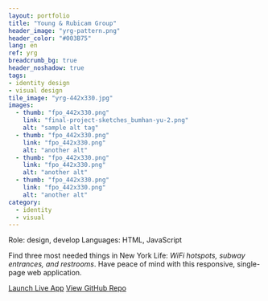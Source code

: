 ```yaml
---
layout: portfolio
title: "Young & Rubicam Group"
header_image: "yrg-pattern.png"
header_color: "#003B75"
lang: en
ref: yrg
breadcrumb_bg: true
header_noshadow: true
tags:
- identity design
- visual design
tile_image: "yrg-442x330.jpg"
images:
  - thumb: "fpo_442x330.png"
    link: "final-project-sketches_bumhan-yu-2.png"
    alt: "sample alt tag"
  - thumb: "fpo_442x330.png"
    link: "fpo_442x330.png"
    alt: "another alt"
  - thumb: "fpo_442x330.png"
    link: "fpo_442x330.png"
    alt: "another alt"
  - thumb: "fpo_442x330.png"
    link: "fpo_442x330.png"
    alt: "another alt"
category:
  - identity
  - visual
---
```

<div class="project-info">
  <span>Role:</span> design, develop
  <span>Languages:</span> HTML, JavaScript
</div>

  Find three most needed things in New York Life: <em>WiFi hotspots, subway entrances, and restrooms</em>. Have peace of mind with this responsive, single-page web application.

<div class="buttons">
  <span class="unselectable">
  <a href="https://baadaa.github.io/nyc-life-list/" title="Launch live app" target="_blank">Launch Live App</a></span>
  <span class="unselectable"><a href="https://github.com/baadaa/NYC-Life-List" title="GitHub repo" target="_blank">View GitHub Repo</a></span>
</div>
